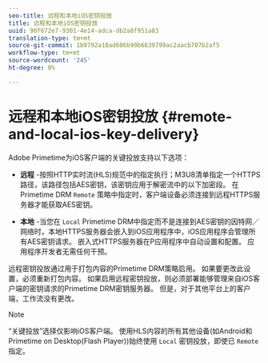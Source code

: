 ```yaml
---
seo-title: 远程和本地iOS密钥投放
title: 远程和本地iOS密钥投放
uuid: 90f672e7-9301-4e14-adca-db2a8f951a83
translation-type: tm+mt
source-git-commit: 1b9792a10ad606b99b6639799ac2aacb707b2af5
workflow-type: tm+mt
source-wordcount: '245'
ht-degree: 0%

---
```



# 远程和本地iOS密钥投放 {#remote-and-local-ios-key-delivery}

Adobe Primetime为iOS客户端的关键投放支持以下选项：

* **远程** -按照HTTP实时流(HLS)规范中的指定执行；M3U8清单指定一个HTTPS路径，该路径包括AES密钥，该密钥应用于解密流中的以下加密段。 在Primetime DRM `Remote` 策略中指定时，客户端设备必须连接到远程HTTPS服务器才能获取AES密钥。

* **本地** -当您在 `Local` Primetime DRM中指定而不是连接到AES密钥的因特网／网络时，本地HTTPS服务器会嵌入到iOS应用程序中，iOS应用程序会管理所有AES密钥请求。 嵌入式HTTPS服务器在P应用程序中自动设置和配置。 应用程序开发者无需任何干预。

远程密钥投放通过用于打包内容的Primetime DRM策略启用。 如果要更改此设置，必须重新打包内容。 如果启用远程密钥投放，则必须部署能够管理来自iOS客户端的密钥请求的Primetime DRM密钥服务器。 但是，对于其他平台上的客户端，工作流没有更改。

>[!NOTE]
>
>“关键投放”选择仅影响iOS客户端。 使用HLS内容的所有其他设备(如Android和Primetime on Desktop(Flash Player))始终使用 `Local` 密钥投放，即使已 `Remote` 指定。

